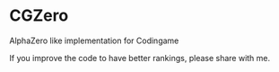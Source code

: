 # CGZero
AlphaZero like implementation for Codingame

If you improve the code to have better rankings, please share with me.
